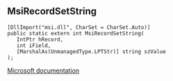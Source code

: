 ## MsiRecordSetString

```
[DllImport("msi.dll", CharSet = CharSet.Auto)]
public static extern int MsiRecordSetString(
   IntPtr hRecord,
   int iField,
   [MarshalAs(UnmanagedType.LPTStr)] string szValue
);
```

[Microsoft documentation](TODO)
